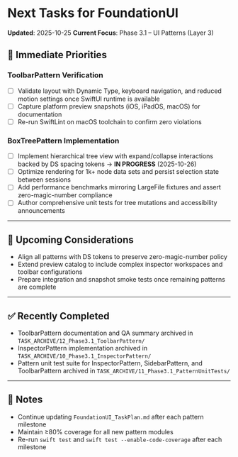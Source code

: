 # Next Tasks for FoundationUI

**Updated**: 2025-10-25
**Current Focus**: Phase 3.1 – UI Patterns (Layer 3)

## 🎯 Immediate Priorities

### ToolbarPattern Verification
- [ ] Validate layout with Dynamic Type, keyboard navigation, and reduced motion settings once SwiftUI runtime is available
- [ ] Capture platform preview snapshots (iOS, iPadOS, macOS) for documentation
- [ ] Re-run SwiftLint on macOS toolchain to confirm zero violations

### BoxTreePattern Implementation
- [ ] Implement hierarchical tree view with expand/collapse interactions backed by DS spacing tokens → **IN PROGRESS** (2025-10-26)
- [ ] Optimize rendering for 1k+ node data sets and persist selection state between sessions
- [ ] Add performance benchmarks mirroring LargeFile fixtures and assert zero-magic-number compliance
- [ ] Author comprehensive unit tests for tree mutations and accessibility announcements

---

## 🔭 Upcoming Considerations
- Align all patterns with DS tokens to preserve zero-magic-number policy
- Extend preview catalog to include complex inspector workspaces and toolbar configurations
- Prepare integration and snapshot smoke tests once remaining patterns are complete

---

## ✅ Recently Completed
- ToolbarPattern documentation and QA summary archived in `TASK_ARCHIVE/12_Phase3.1_ToolbarPattern/`
- InspectorPattern implementation archived in `TASK_ARCHIVE/10_Phase3.1_InspectorPattern/`
- Pattern unit test suite for InspectorPattern, SidebarPattern, and ToolbarPattern archived in `TASK_ARCHIVE/11_Phase3.1_PatternUnitTests/`

---

## 📌 Notes
- Continue updating `FoundationUI_TaskPlan.md` after each pattern milestone
- Maintain ≥80% coverage for all new pattern modules
- Re-run `swift test` and `swift test --enable-code-coverage` after each milestone
